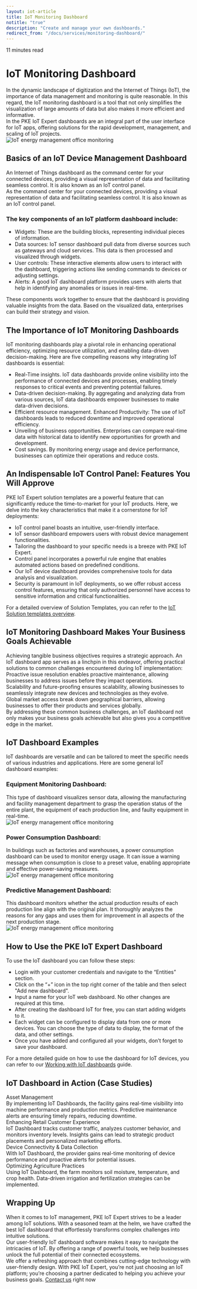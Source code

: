 ```yaml
---
layout: iot-article
title: IoT Monitoring Dashboard
notitle: "true"
description: "Create and manage your own dashboards."
redirect_from: "/docs/services/monitoring-dashboard/"
---
```


<section class="hero light-text"></section>
<div id="header-block" class="block-wrapper wrapper-main-color">
    <div class="block-content">
        <div class="text-wrapper">
            <span class="read-info">11 minutes read</span>
            <h1>IoT Monitoring Dashboard</h1>
            <div class="text-content medium-margin">In the dynamic landscape of digitization and the Internet of Things (IoT), the importance of data management and monitoring is quite reasonable. In this regard, the IoT monitoring dashboard is a tool that not only simplifies the visualization of large amounts of data but also makes it more efficient and informative.</div>
            <div class="text-content"><span class="bold">In the PKE IoT Expert dashboards</span> are an integral part of the user interface for IoT apps, offering solutions for the rapid development, management, and scaling of IoT projects.</div>
        </div>
        <img class="image" srcset="/images/iot-articles/monitoring_dashboard_1_1090x742.png 1090w, /images/iot-articles/monitoring_dashboard_1_2180x1484.png 2180w" sizes="(max-width: 1920px) 1090px, (min-width: 1921px) 2180px" src="/images/iot-articles/monitoring_dashboard_1_1090x742.png" alt="IoT energy management office monitoring"/>
        <div class="text-wrapper">
            <h2>Basics of an IoT Device Management Dashboard</h2>
            <div class="text-content small-margin">An Internet of Things dashboard as the command center for your connected devices, providing a visual representation of data and facilitating seamless control. It is also known as an IoT control panel.</div>
            <div class="text-content medium-margin">As the command center for your connected devices, providing a visual representation of data and facilitating seamless control. It is also known as an IoT control panel.</div>
            <h3 class="small-padding">The key components of an IoT platform dashboard include:</h3>
            <ul class="list">
                <li>Widgets: These are the building blocks, representing individual pieces of information.</li>
                <li>Data sources: IoT sensor dashboard pull data from diverse sources such as gateways and cloud services. This data is then processed and visualized through widgets.</li>
                <li>User controls: These interactive elements allow users to interact with the dashboard, triggering actions like sending commands to devices or adjusting settings.</li>
                <li>Alerts: A good IoT dashboard platform provides users with alerts that help in identifying any anomalies or issues in real-time.</li>
            </ul>
            <div class="text-content">These components work together to ensure that the dashboard is providing valuable insights from the data. Based on the visualized data, enterprises can build their strategy and vision.</div>
            <h2>The Importance of IoT Monitoring Dashboards</h2>
            <div class="text-content medium-margin">IoT monitoring dashboards play a pivotal role in enhancing operational efficiency, optimizing resource utilization, and enabling data-driven decision-making. Here are five compelling reasons why integrating IoT dashboards is essential:</div>
            <ul class="list">
                <li>Real-Time insights. IoT data dashboards provide online visibility into the performance of connected devices and processes, enabling timely responses to critical events and preventing potential failures.</li>
                <li>Data-driven decision-making. By aggregating and analyzing data from various sources, IoT data dashboards empower businesses to make data-driven decisions.</li>
                <li>Efficient resource management. Enhanced Productivity: The use of IoT dashboards leads to reduced downtime and improved operational efficiency.</li>
                <li>Unveiling of business opportunities. Enterprises can compare real-time data with historical data to identify new opportunities for growth and development.</li>
                <li>Cost savings. By monitoring energy usage and device performance, businesses can optimize their operations and reduce costs.</li>
            </ul>
            <h2 class="line-height-small">An Indispensable IoT Control Panel: Features You Will Approve</h2>
            <div class="text-content medium-margin">PKE IoT Expert solution templates are a powerful feature that can significantly reduce the time-to-market for your IoT products. Here, we delve into the key characteristics that make it a cornerstone for IoT deployments:</div>
            <ul class="list">
                <li>IoT control panel boasts an intuitive, user-friendly interface.</li>
                <li>IoT sensor dashboard empowers users with robust device management functionalities.</li>
                <li>Tailoring the dashboard to your specific needs is a breeze with PKE IoT Expert.</li>
                <li>Control panel incorporates a powerful rule engine that enables automated actions based on predefined conditions.</li>
                <li>Our IoT device dashboard provides comprehensive tools for data analysis and visualization.</li>
                <li>Security is paramount in IoT deployments, so we offer robust access control features, ensuring that only authorized personnel have access to sensitive information and critical functionalities.</li>
            </ul>
            <div class="text-content">For a detailed overview of Solution Templates, you can refer to the <a class="article-link" href="/docs/pe/solution-templates/overview/">IoT Solution templates overview</a>.</div>
            <h2>IoT Monitoring Dashboard Makes Your Business Goals Achievable</h2>
            <div class="text-content medium-margin">Achieving tangible business objectives requires a strategic approach. An IoT dashboard app serves as a linchpin in this endeavor, offering practical solutions to common challenges encountered during IoT implementation:</div>
        </div>
    </div>
</div>
<div class="details-cards-block-wrapper">
    <div class="details-cards-block">
        <div class="details-card">
            <span class="header">Proactive issue resolution</span>
            <span class="content">enables proactive maintenance, allowing businesses to address issues before they impact operations.</span>
        </div>
        <div class="details-card">
            <span class="header">Scalability and future-proofing</span>
            <span class="content">ensures scalability, allowing businesses to seamlessly integrate new devices and technologies as they evolve.</span>
        </div>
        <div class="details-card">
            <span class="header">Global market access</span>
            <span class="content">break down geographical barriers, allowing businesses to offer their products and services globally.</span>
        </div>
    </div>
</div>
<div class="block-wrapper wrapper-main-color medium-padding">
    <div class="block-content">
        <div class="text-wrapper">
            <div class="text-content">By addressing these common business challenges, an IoT dashboard not only makes your business goals achievable but also gives you a competitive edge in the market.</div>
            <h2>IoT Dashboard Examples</h2>
            <div class="text-content medium-margin">IoT dashboards are versatile and can be tailored to meet the specific needs of various industries and applications. Here are some general IoT dashboard examples:</div>
            <h3 class="small-padding">Equipment Monitoring Dashboard:</h3>
            <div class="text-content medium-margin">This type of dashboard visualizes sensor data, allowing the manufacturing and facility management department to grasp the operation status of the entire plant, the equipment of each production line, and faulty equipment in real-time.</div>
        </div>
        <img class="image" srcset="/images/iot-articles/monitoring_dashboard_2_1090x681.png 1090w, /images/iot-articles/monitoring_dashboard_2_2180x1362.png 2180w" sizes="(max-width: 1920px) 1090px, (min-width: 1921px) 2180px" src="/images/iot-articles/monitoring_dashboard_2_1090x681.png" alt="IoT energy management office monitoring"/>
        <div class="text-wrapper">
            <h3 class="small-padding">Power Consumption Dashboard:</h3>
            <div class="text-content">In buildings such as factories and warehouses, a power consumption dashboard can be used to monitor energy usage. It can issue a warning message when consumption is close to a preset value, enabling appropriate and effective power-saving measures.</div>
        </div>
        <img class="image" srcset="/images/iot-articles/monitoring_dashboard_3_1090x658.png 1090w, /images/iot-articles/monitoring_dashboard_3_2180x1316.png 2180w" sizes="(max-width: 1920px) 1090px, (min-width: 1921px) 2180px" src="/images/iot-articles/monitoring_dashboard_3_1090x658.png" alt="IoT energy management office monitoring"/>
        <div class="text-wrapper">
            <h3 class="small-padding">Predictive Management Dashboard:</h3>
            <div class="text-content">This dashboard monitors whether the actual production results of each production line align with the original plan. It thoroughly analyzes the reasons for any gaps and uses them for improvement in all aspects of the next production stage.</div>
        </div>
        <img class="image" srcset="/images/iot-articles/monitoring_dashboard_4_1090x672.png 1090w, /images/iot-articles/monitoring_dashboard_4_2180x1344.png 2180w" sizes="(max-width: 1920px) 1090px, (min-width: 1921px) 2180px" src="/images/iot-articles/monitoring_dashboard_4_1090x672.png" alt="IoT energy management office monitoring"/>
        <div class="text-wrapper">
            <h2>How to Use the PKE IoT Expert Dashboard</h2>
            <div class="sub-title">To use the IoT dashboard you can follow these steps:</div>
            <ul class="list">
                <li>Login with your customer credentials and navigate to the “Entities” section.</li>
                <li>Click on the “+” icon in the top right corner of the table and then select "Add new dashboard".</li>
                <li>Input a name for your IoT web dashboard. No other changes are required at this time.</li>
                <li>After creating the dashboard IoT for free, you can start adding widgets to it.</li>
                <li>Each widget can be configured to display data from one or more devices. You can choose the type of data to display, the format of the data, and other settings.</li>
                <li>Once you have added and configured all your widgets, don’t forget to save your dashboard.</li>
            </ul>
            <div class="text-content">For a more detailed guide on how to use the dashboard for IoT devices, you can refer to our <a class="article-link" href="/docs/pe/user-guide/dashboards/">Working with IoT dashboards</a> guide.</div>
            <h2>IoT Dashboard in Action (Case Studies)</h2>
        </div>
        <div class="definitions-block">
            <div class="definitions-list">
                <div class="definitions-list-item one-to-one-and-half align-start">
                    <div class="term bold padding-top">Asset Management</div>
                    <div class="definition">By implementing IoT Dashboards, the facility gains real-time visibility into machine performance and production metrics. Predictive maintenance alerts are ensuring timely repairs, reducing downtime.</div>
                </div>
                <div class="definitions-list-item one-to-one-and-half align-start">
                    <div class="term bold">Enhancing Retail Customer Experience</div>
                    <div class="definition">IoT Dashboard tracks customer traffic, analyzes customer behavior, and monitors inventory levels. Insights gains can lead to strategic product placements and personalized marketing efforts.</div>
                </div>
                <div class="definitions-list-item one-to-one-and-half align-start">
                    <div class="term bold padding-top">Device Connectivity & Data Collection</div>
                    <div class="definition">With IoT Dashboard, the provider gains real-time monitoring of device performance and proactive alerts for potential issues.</div>
                </div>
                <div class="definitions-list-item one-to-one-and-half align-start">
                    <div class="term bold">Optimizing Agriculture Practices</div>
                    <div class="definition">Using IoT Dashboard, the farm monitors soil moisture, temperature, and crop health. Data-driven irrigation and fertilization strategies can be implemented.</div>
                </div>
            </div>
        </div>
        <div class="text-wrapper">
            <h2>Wrapping Up</h2>
            <div class="text-content medium-margin">When it comes to IoT management, PKE IoT Expert strives to be a leader among IoT solutions. With a seasoned team at the helm, we have crafted the best IoT dashboard that effortlessly transforms complex challenges into intuitive solutions.</div>
            <div class="text-content medium-margin">Our user-friendly IoT dashboard software makes it easy to navigate the intricacies of IoT. By offering a range of powerful tools, we help businesses unlock the full potential of their connected ecosystems.</div>
            <div class="text-content">We offer a refreshing approach that combines cutting-edge technology with user-friendly design. With PKE IoT Expert, you’re not just choosing an IoT platform; you’re choosing a partner dedicated to helping you achieve your business goals. <a class="article-link" href="/docs/contact-us/">Contact us</a> right now</div>
        </div>
    </div>
</div>


<!-- <div id="contact-us" class="block-wrapper wrapper-main-color">
    <div class="block-content">
        <div class="contact-us-content">
            <div class="info">
                <div class="title">Ready to launch your unique product?</div>
                <div class="text">Leave us your name and email and we will get back to you within 2 business days</div>
            </div>
            <form id="contact-form" class="contact-form gtm_form" method="post" onsubmit="return validateContactForm(this)">
                <fieldset>
                    <div class="form-section">
                        <div class="form-element">
                            <label for="name">
                                <input id="name" class="contact-us-form-control" value="" placeholder="Your Name" name="name" type="text" size="40" maxlength="50">
                                <p>Name*</p>
                            </label>
                        </div>
                        <div class="form-element">
                            <label for="email">
                                <input id="email" class="contact-us-form-control" value="" placeholder="Enter Email" name="email" type="email" size="40" maxlength="80">
                                <p>Email Address*</p>
                            </label>
                        </div>
                    </div>
                    <div class="submit-button-container">
                        <input class="contact-us-button" value="Submit" type="submit">
                    </div>
                </fieldset>
            </form>
        </div>
    </div>
</div> -->
